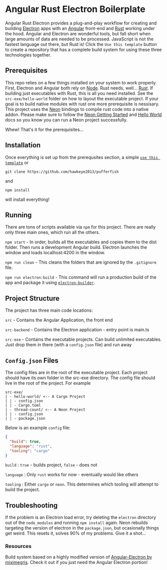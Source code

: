# Angular Rust Electron Boilerplate

Angular Rust Electron provides a plug-and-play workflow for creating and building [Electron](https://www.electronjs.org/) apps with an [Angular](https://angular.io/) front-end and [Rust](https://www.rust-lang.org/) working under the hood. Angular and Electron are wonderful tools, but fall short when large amounts of data are needed to be processed. JavaScript is not the fastest language out there, but Rust is! Click the `Use this template` button to create a repository that has a complete build system for using these three technologies together.

## Prerequisites

This repo relies on a few things installed on your system to work properly. First, Electron and Angular both rely on [Node](https://nodejs.org/en/). Rust needs, well... [Rust](https://www.rust-lang.org/). If building just executables with Rust, this is all you need installed. See the `src-exe/hello-world` folder on how to layout the executable project. If your goal is to build native modules with rust one more prerequisite is nessisary. This project uses the [Neon](https://neon-bindings.com/docs/intro) bindings to compile rust code into a native addon. Please make sure to follow the [Neon Getting Started](https://neon-bindings.com/docs/getting-started) and [Hello World](https://neon-bindings.com/docs/hello-world) docs so you know you can run a Neon project successfully.

Whew! That's it for the prerequisites...

## Installation

Once everything is set up from the prerequsites section, a simple [`use this template`](https://github.com/hawkeye2013/pufferfish/generate) or

```
git clone https://github.com/hawkeye2013/pufferfish
```

and

```
npm install
```

will install everything!

## Running

There are tons of scripts available via `npm` for this project. There are really only three main ones, which run all the others.

`npm start` - In order, builds all the executables and copies them to the dist folder. Then runs a development Angular build. Electron launches the window and loads localhost:4200 in the window.

`npm run clean` - This cleans the folders that are ignored by the `.gitignore` file.

`npm run electron:build` - This command will run a production build of the app and package it using [`electron-builder`](https://www.electron.build/).

## Project Structure

The project has three main code locations:

`src` - Contains the Angular Application, the front end

`src-backend` - Contains the Electron application - entry point is main.ts

`src-exe` - Contains the executable projects. Can build unlimited executables. Just drop them in there (with a `config.json` file) and run away

## `Config.json` Files

The config files are in the root of the executable project. Each project should have its own folder in the src-exe directory. The config file should live in the root of the project. For example

```
src-exe/
| - hello-world/ <-- A Cargo Project
| | - config.json
| | - Cargo.toml
| - thread-count/ <-- A Neon Project
| | - config.json
| | - package.json
```

Below is an example `config` file:

```json
{
  "build": true,
  "language": "rust",
  "tooling": "cargo"
}
```

`build` : `true` - builds project, `false` - does not

`language` : Only `rust` works for now - eventually would like others

`tooling` : Either `cargo` or `neon`. This determines which tooling will attempt to build the project.

## Troubleshooting

If the problem is an Electron load error, try deleting the `electron` directory out of the `node_modules` and running `npm install` again. Neon rebuilds targeting the version of electron in the `package.json`, but ocasionally things get weird. This resets it, solves 90% of my problems. Give it a shot...

### Resources

Build system based on a highly modified version of [Angular-Electron by miximegris](https://github.com/maximegris/angular-electron). Check it out if you just need the Angular Electron portion!
